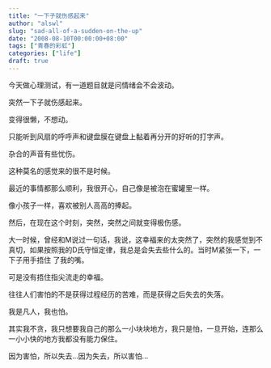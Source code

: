 ```yaml
---
title: "一下子就伤感起来"
author: "alswl"
slug: "sad-all-of-a-sudden-on-the-up"
date: "2008-08-10T00:00:00+08:00"
tags: ["青春的彩虹"]
categories: ["life"]
draft: true
---
```


今天做心理测试，有一道题目就是问情绪会不会波动。

突然一下子就伤感起来。

变得很懒，不想动。

只能听到风扇的呼呼声和键盘膜在键盘上黏着再分开的好听的打字声。

杂合的声音有些忧伤。

这种莫名的感觉来的很不是时候。

最近的事情都那么顺利，我很开心，自己像是被泡在蜜罐里一样。

像小孩子一样，喜欢被别人高高的捧起。

然后，在现在这个时刻，突然，突然之间就变得极伤感。

大一时候，曾经和M说过一句话，我说，这幸福来的太突然了，突然的我感觉到不真切，如果按照我的D氏守恒定律，我总是会失去些什么的。当时M紧张一下，一下子用手捂住
了我的嘴。

可是没有捂住指尖流走的幸福。

往往人们害怕的不是获得过程经历的苦难，而是获得之后失去的失落。

我是凡人，我也怕。

其实我不贪，我只想要我自己的那么一小块块地方，我只是怕，一旦开始，连那么一小小快的地方我都没有能力保住。

因为害怕，所以失去...因为失去，所以害怕...
